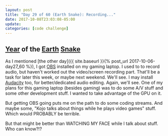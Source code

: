```yaml
---
layout: post
title: "Day 29 of 60 (Earth Snake): Recording..."
date: 2017-10-08T23:03:08-05:00
update: 
categories: [code challenge]
---
```

## [Year](https://en.wikipedia.org/wiki/Chinese_zodiac#Years) of the [Earth](https://en.wikipedia.org/wiki/Earth_(Wu_Xing)) [Snake](https://en.wikipedia.org/wiki/Snake_(zodiac))


As I mentioned [the other day]({{ site.baseurl }}{% post_url 2017-10-06-day27_60 %}), I got [OBS](https://obsproject.com/) installed on my gaming laptop. I used to to record audio, but haven't worked out the video/screen recording part. That'll be a task for later this week, or maybe next weekend. We'll see. I may install [Audacity](http://www.audacityteam.org/) too, for better/dedicated audio editing. Again, we'll see. One of my plans for this gaming laptop (besides gaming) was to do some A/V stuff and some other development stuff. I wanted to take advantage of the GPU on it.

But getting OBS going puts me on the path to do some coding streams. And maybe some, "Kojo talks about things while he plays video games" stuff. Which would PROBABLY be terrible.

But that might be better than WATCHING MY FACE while I talk about stuff. Who can know?!?
